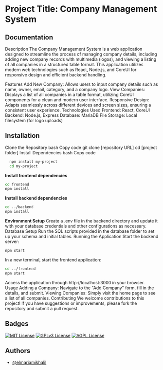 # Project Title: Company Management System
## Documentation

Description The Company Management System is a web application designed to streamline the process of managing company details, including adding new company records with multimedia (logos), and viewing a listing of all companies in a structured table format. This application utilizes modern web technologies such as React, Node.js, and CoreUI for responsive design and efficient backend handling.

Features Add New Company: Allows users to input company details such as name, owner, email, category, and a company logo. View Companies: Displays a list of all companies in a table format, utilizing CoreUI components for a clean and modern user interface. Responsive Design: Adapts seamlessly across different devices and screen sizes, ensuring a consistent user experience. Technologies Used Frontend: React, CoreUI Backend: Node.js, Express Database: MariaDB File Storage: Local filesystem (for logo uploads)


## Installation

Clone the Repository bash Copy code git clone [repository URL] cd [project folder] Install Dependencies bash Copy code

```bash
  npm install my-project
  cd my-project
```
**Install frontend dependencies**
```bash
cd frontend 
npm install
```
**Install backend dependencies**
```bash
cd ../backend 
npm install
```
**Environment Setup**
Create a .env file in the backend directory and update it with your database credentials and other configurations as necessary. Database Setup Run the SQL scripts provided in the database folder to set up your schema and initial tables. Running the Application Start the backend server: 
```bash 
npm start
```
 In a new terminal, start the frontend application: 
```bash
cd ../frontend 
npm start 
```
Access the application through http://localhost:3000 in your browser. Usage Adding a Company: Navigate to the "Add Company" form, fill in the details, and submit. Viewing Companies: Simply visit the home page to see a list of all companies. Contributing We welcome contributions to this project! If you have suggestions or improvements, please fork the repository and submit a pull request.

    
## Badges

[![MIT License](https://img.shields.io/badge/License-MIT-green.svg)](https://choosealicense.com/licenses/mit/)
[![GPLv3 License](https://img.shields.io/badge/License-GPL%20v3-yellow.svg)](https://opensource.org/licenses/)
[![AGPL License](https://img.shields.io/badge/license-AGPL-blue.svg)](http://www.gnu.org/licenses/agpl-3.0)


## Authors

- [@elmariamikhalil](https://www.github.com/elmariamikhalil)

